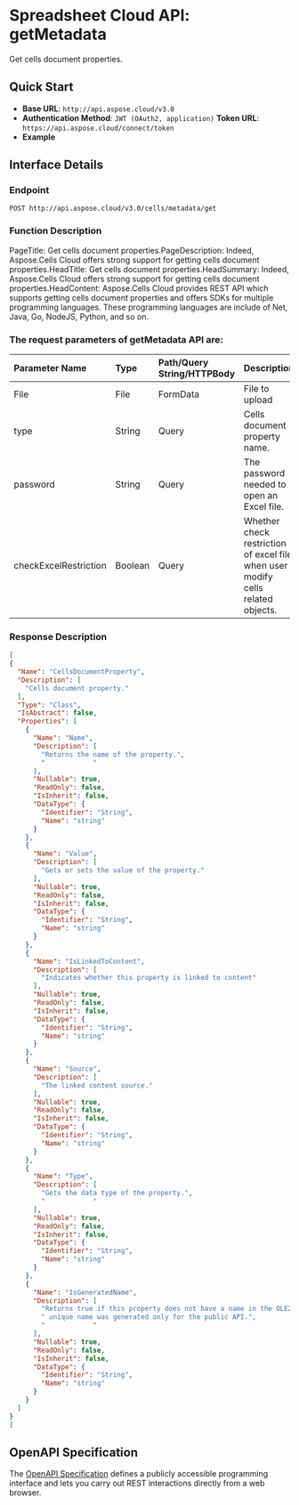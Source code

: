 
# **Spreadsheet Cloud API: getMetadata**

Get cells document properties. 


## **Quick Start**

- **Base URL**: `http://api.aspose.cloud/v3.0`
- **Authentication Method**: `JWT (OAuth2, application)`  **Token URL**: `https://api.aspose.cloud/connect/token`
- **Example** 

## **Interface Details**

### **Endpoint** 

```
POST http://api.aspose.cloud/v3.0/cells/metadata/get
```
### **Function Description**
PageTitle: Get cells document properties.PageDescription: Indeed, Aspose.Cells Cloud offers strong support for getting cells document properties.HeadTitle:  Get cells document properties.HeadSummary: Indeed, Aspose.Cells Cloud offers strong support for getting cells document properties.HeadContent: Aspose.Cells Cloud provides REST API which supports getting cells document properties and offers SDKs for multiple programming languages. These programming languages are include of Net, Java, Go, NodeJS, Python, and so on.

### The request parameters of **getMetadata** API are: 

| Parameter Name | Type | Path/Query String/HTTPBody | Description | 
| :- | :- | :- |:- | 
|File|File|FormData|File to upload|
|type|String|Query|Cells document property name.|
|password|String|Query|The password needed to open an Excel file.|
|checkExcelRestriction|Boolean|Query|Whether check restriction of excel file when user modify cells related objects.|

### **Response Description**
```json
[
{
  "Name": "CellsDocumentProperty",
  "Description": [
    "Cells document property."
  ],
  "Type": "Class",
  "IsAbstract": false,
  "Properties": [
    {
      "Name": "Name",
      "Description": [
        "Returns the name of the property.",
        "            "
      ],
      "Nullable": true,
      "ReadOnly": false,
      "IsInherit": false,
      "DataType": {
        "Identifier": "String",
        "Name": "string"
      }
    },
    {
      "Name": "Value",
      "Description": [
        "Gets or sets the value of the property."
      ],
      "Nullable": true,
      "ReadOnly": false,
      "IsInherit": false,
      "DataType": {
        "Identifier": "String",
        "Name": "string"
      }
    },
    {
      "Name": "IsLinkedToContent",
      "Description": [
        "Indicates whether this property is linked to content"
      ],
      "Nullable": true,
      "ReadOnly": false,
      "IsInherit": false,
      "DataType": {
        "Identifier": "String",
        "Name": "string"
      }
    },
    {
      "Name": "Source",
      "Description": [
        "The linked content source."
      ],
      "Nullable": true,
      "ReadOnly": false,
      "IsInherit": false,
      "DataType": {
        "Identifier": "String",
        "Name": "string"
      }
    },
    {
      "Name": "Type",
      "Description": [
        "Gets the data type of the property.",
        "            "
      ],
      "Nullable": true,
      "ReadOnly": false,
      "IsInherit": false,
      "DataType": {
        "Identifier": "String",
        "Name": "string"
      }
    },
    {
      "Name": "IsGeneratedName",
      "Description": [
        "Returns true if this property does not have a name in the OLE2 storage and a ",
        " unique name was generated only for the public API.",
        "            "
      ],
      "Nullable": true,
      "ReadOnly": false,
      "IsInherit": false,
      "DataType": {
        "Identifier": "String",
        "Name": "string"
      }
    }
  ]
}
]
```


## OpenAPI Specification

The [OpenAPI Specification](https://reference.aspose.cloud/cells/#/LightCellsController/GetMetadata) defines a publicly accessible programming interface and lets you carry out REST interactions directly from a web browser.
